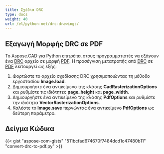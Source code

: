 ```yaml
---
title: Σχέδια DRC
type: docs
weight: 40
url: /el/python-net/drc-drawings/
---
```


## **Εξαγωγή Μορφής DRC σε PDF**

Το Aspose.CAD για Python επιτρέπει στους προγραμματιστές να εξάγουν ένα [DRC](https://docs.fileformat.com/3d/drc/) αρχείο σε μορφή [PDF](https://docs.fileformat.com/pdf/). Η προσέγγιση μετατροπής από [DRC](https://docs.fileformat.com/3d/drc/) σε [PDF](https://docs.fileformat.com/pdf/) λειτουργεί ως εξής:

1. Φορτώστε το αρχείο σχεδίασης DRC χρησιμοποιώντας τη μέθοδο εργοστασίου **Image.load**.
1. Δημιουργήστε ένα αντικείμενο της κλάσης **CadRasterizationOptions** και ρυθμίστε τις ιδιότητες **page_height** και **page_width**.
1. Δημιουργήστε ένα αντικείμενο της κλάσης **PdfOptions** και ρυθμίστε την ιδιότητα **VectorRasterizationOptions**.
1. Καλέστε το **Image.save** περνώντας ένα αντικείμενο **PdfOptions** ως δεύτερη παράμετρο.

## Δείγμα Κώδικα


{{< gist "aspose-com-gists" "511bcfad674670f7484dcd1c47480b11" "convert-drc-to-pdf.py" >}}
